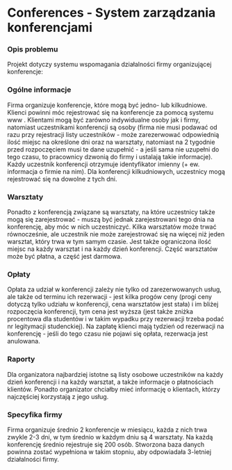# Conferences - System zarządzania konferencjami
### Opis problemu
Projekt dotyczy systemu wspomagania działalności firmy organizującej konferencje:

### Ogólne informacje
  Firma organizuje konferencje, które mogą być jedno- lub kilkudniowe. Klienci
powinni móc rejestrować się na konferencje za pomocą systemu www . Klientami mogą być
zarówno indywidualne osoby jak i firmy, natomiast uczestnikami konferencji są osoby (firma
nie musi podawać od razu przy rejestracji listy uczestników - może zarezerwować
odpowiednią ilość miejsc na określone dni oraz na warsztaty, natomiast na 2 tygodnie przed
rozpoczęciem musi te dane uzupełnić - a jeśli sama nie uzupełni do tego czasu, to pracownicy
dzwonią do firmy i ustalają takie informacje). Każdy uczestnik konferencji otrzymuje
identyfikator imienny (+ ew. informacja o firmie na nim). Dla konferencji kilkudniowych,
uczestnicy mogą rejestrować się na dowolne z tych dni.

### Warsztaty
  Ponadto z konferencją związane są warsztaty, na które uczestnicy także mogą się
zarejestrować - muszą być jednak zarejestrowani tego dnia na konferencję, aby móc w nich
uczestniczyć. Kilka warsztatów może trwać równocześnie, ale uczestnik nie może
zarejestrować się na więcej niż jeden warsztat, który trwa w tym samym czasie. Jest także
ograniczona ilość miejsc na każdy warsztat i na każdy dzień konferencji. Część warsztatów
może być płatna, a część jest darmowa.

### Opłaty
  Opłata za udział w konferencji zależy nie tylko od zarezerwowanych usług, ale także
od terminu ich rezerwacji - jest kilka progów ceny (progi ceny dotyczą tylko udziału w
konferencji, cena warsztatów jest stała) i im bliżej rozpoczęcia konferencji, tym cena jest
wyższa (jest także zniżka procentowa dla studentów i w takim wypadku przy rezerwacji
trzeba podać nr legitymacji studenckiej). Na zapłatę klienci mają tydzień od rezerwacji na
konferencję - jeśli do tego czasu nie pojawi się opłata, rezerwacja jest anulowana.

### Raporty
  Dla organizatora najbardziej istotne są listy osobowe uczestników na każdy dzień
konferencji i na każdy warsztat, a także informacje o płatnościach klientów. Ponadto
organizator chciałby mieć informację o klientach, którzy najczęściej korzystają z jego usług.

### Specyfika firmy
  Firma organizuje średnio 2 konferencje w miesiącu, każda z nich trwa zwykle 2-3 dni,
w tym średnio w każdym dniu są 4 warsztaty. Na każdą konferencję średnio rejestruje się
200 osób. Stworzona baza danych powinna zostać wypełniona w takim stopniu, aby
odpowiadała 3-letniej działalności firmy.
 
